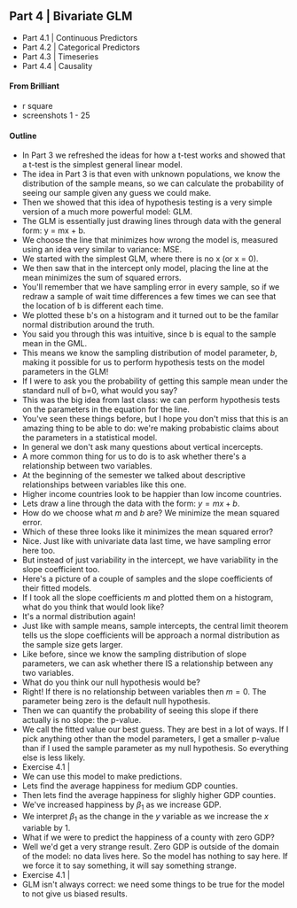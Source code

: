 ## Part 4 | Bivariate GLM

- Part 4.1 | Continuous Predictors
- Part 4.2 | Categorical Predictors
- Part 4.3 | Timeseries
- Part 4.4 | Causality

#### From Brilliant

- r square 
- screenshots 1 - 25

#### Outline

- In Part 3 we refreshed the ideas for how a t-test works and showed that a t-test is the simplest general linear model.
- The idea in Part 3 is that even with unknown populations, we know the distribution of the sample means, so we can calculate the probability of seeing our sample given any guess we could make.
- Then we showed that this idea of hypothesis testing is a very simple version of a much more powerful model: GLM. 
- The GLM is essentially just drawing lines through data with the general form: y = mx + b.
- We choose the line that minimizes how wrong the model is, measured using an idea very similar to variance: MSE.
- We started with the simplest GLM, where there is no x (or x = 0).
- We then saw that in the intercept only model, placing the line at the mean minimizes the sum of squared errors.
- You'll remember that we have sampling error in every sample, so if we redraw a sample of wait time differences a few times we can see that the location of b is different each time.
- We plotted these b's on a histogram and it turned out to be the familar normal distribution around the truth. 
- You said you through this was intuitive, since b is equal to the sample mean in the GML. 
- This means we know the sampling distribution of model parameter, $b$, making it possible for us to perform hypothesis tests on the model parameters in the GLM! 
- If I were to ask you the probability of getting this sample mean under the standard null of b=0, what would you say?
- This was the big idea from last class: we can perform hypothesis tests on the parameters in the equation for the line.
- You've seen these things before, but I hope you don't miss that this is an amazing thing to be able to do: we're making probabistic claims about the parameters in a statistical model. 
- In general we don't ask many questions about vertical incercepts. 
- A more common thing for us to do is to ask whether there's a relationship between two variables. 
- At the beginning of the semester we talked about descriptive relationships between variables like this one. 
- Higher income countries look to be happier than low income countries. 
- Lets draw a line through the data with the form: $y=mx + b$.
- How do we choose what $m$ and $b$ are? We minimize the mean squared error. 
- Which of these three looks like it minimizes the mean squared error?
- Nice. Just like with univariate data last time, we have sampling error here too. 
- But instead of just variability in the intercept, we have variability in the slope coefficient too. 
- Here's a picture of a couple of samples and the slope coefficients of their fitted models.
- If I took all the slope coefficients $m$ and plotted them on a histogram, what do you think that would look like? 
- It's a normal distribution again!
- Just like with sample means, sample intercepts, the central limit theorem tells us the slope coefficients will be approach a normal distribution as the sample size gets larger. 
- Like before, since we know the sampling distribution of slope parameters, we can ask whether there IS a relationship between any two variables. 
- What do you think our null hypothesis would be?
- Right! If there is no relationship between variables then $m=0$. The parameter being zero is the default null hypothesis.
- Then we can quantify the probability of seeing this slope if there actually is no slope: the p-value. 
- We call the fitted value our best guess. They are best in a lot of ways. If I pick anything other than the model parameters, I get a smaller p-value than if I used the sample parameter as my null hypothesis. So everything else is less likely.
- Exercise 4.1 | 
- We can use this model to make predictions. 
- Lets find the average happiness for medium GDP counties.
- Then lets find the average happiness for slighly higher GDP counties.
- We've increased happiness by $\beta_1$ as we increase GDP. 
- We interpret $\beta_1$ as the change in the $y$ variable as we increase the $x$ variable by 1.
- What if we were to predict the happiness of a county with zero GDP?
- Well we'd get a very strange result. Zero GDP is outside of the domain of the model: no data lives here. So the model has nothing to say here. If we force it to say something, it will say something strange.
- Exercise 4.1 | 
- GLM isn't always correct: we need some things to be true for the model to not give us biased results.
